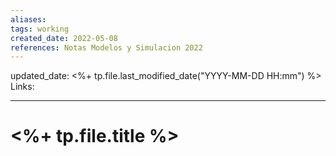 ```yaml
---
aliases: 
tags: working
created_date: 2022-05-08
references: Notas Modelos y Simulacion 2022
---
```

updated_date: <%+ tp.file.last_modified_date("YYYY-MM-DD HH:mm") %>
Links: 

---
# <%+ tp.file.title %>
